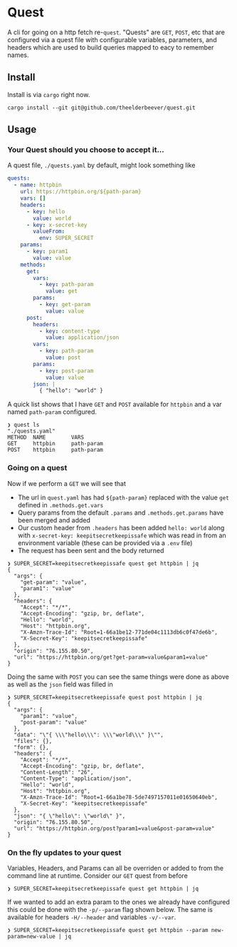 # Quest

A cli for going on a http fetch re-`quest`. "Quests" are `GET`, `POST`, etc that are configured via a quest file with configurable variables, parameters, and headers which are used to build queries mapped to eacy to remember names.

## Install

Install is via `cargo` right now.

```
cargo install --git git@github.com/theelderbeever/quest.git
```

## Usage


### Your Quest should you choose to accept it...

A quest file, `./quests.yaml` by default, might look something like

```yaml
quests:
  - name: httpbin
    url: https://httpbin.org/${path-param}
    vars: []
    headers:
      - key: hello
        value: world
      - key: x-secret-key
        valueFrom:
          env: SUPER_SECRET
    params:
      - key: param1
        value: value
    methods:
      get:
        vars:
          - key: path-param
            value: get
        params:
          - key: get-param
            value: value
      post:
        headers:
          - key: content-type
            value: application/json
        vars:
          - key: path-param
            value: post
        params:
          - key: post-param
            value: value
        json: |
          { "hello": "world" }
```

A quick list shows that I have `GET` and `POST` available for `httpbin` and a var named `path-param` configured.

```
❯ quest ls
"./quests.yaml"
METHOD  NAME        VARS
GET     httpbin     path-param
POST    httpbin     path-param
```

### Going on a quest

Now if we perform a `GET` we will see that
- The url in `quest.yaml` has had `${path-param}` replaced with the value `get` defined in `.methods.get.vars`
- Query params from the default `.params` and `.methods.get.params` have been merged and added
- Our custom header from `.headers` has been added `hello: world` along with `x-secret-key: keepitsecretkeepissafe` which was read in from an environment variable (these can be provided via a `.env` file)
- The request has been sent and the body returned

```
❯ SUPER_SECRET=keepitsecretkeepissafe quest get httpbin | jq
{
  "args": {
    "get-param": "value",
    "param1": "value"
  },
  "headers": {
    "Accept": "*/*",
    "Accept-Encoding": "gzip, br, deflate",
    "Hello": "world",
    "Host": "httpbin.org",
    "X-Amzn-Trace-Id": "Root=1-66a1be12-771de04c1113db6c0f47de6b",
    "X-Secret-Key": "keepitsecretkeepissafe"
  },
  "origin": "76.155.80.50",
  "url": "https://httpbin.org/get?get-param=value&param1=value"
}
```

Doing the same with `POST` you can see the same things were done as above as well as the `json` field was filled in

```
❯ SUPER_SECRET=keepitsecretkeepissafe quest post httpbin | jq
{
  "args": {
    "param1": "value",
    "post-param": "value"
  },
  "data": "\"{ \\\"hello\\\": \\\"world\\\" }\"",
  "files": {},
  "form": {},
  "headers": {
    "Accept": "*/*",
    "Accept-Encoding": "gzip, br, deflate",
    "Content-Length": "26",
    "Content-Type": "application/json",
    "Hello": "world",
    "Host": "httpbin.org",
    "X-Amzn-Trace-Id": "Root=1-66a1be78-5de7497157011e01650640eb",
    "X-Secret-Key": "keepitsecretkeepissafe"
  },
  "json": "{ \"hello\": \"world\" }",
  "origin": "76.155.80.50",
  "url": "https://httpbin.org/post?param1=value&post-param=value"
}
```

### On the fly updates to your quest

Variables, Headers, and Params can all be overriden or added to from the command line at runtime. Consider our `GET` quest from before

```
❯ SUPER_SECRET=keepitsecretkeepissafe quest get httpbin | jq
```

If we wanted to add an extra param to the ones we already have configured this could be done with the `-p/--param` flag shown below. The same is available for headers `-H/--header` and variables `-v/--var`.

```
❯ SUPER_SECRET=keepitsecretkeepissafe quest get httpbin --param new-param=new-value | jq
```
